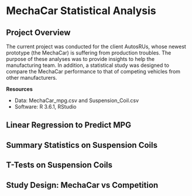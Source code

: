 # MechaCar Statistical Analysis
## Project Overview
The current project was conducted for the client AutosRUs, whose newest prototype (the MechaCar) is suffering from production troubles. The purpose of these analyses was to provide insights to help the manufacturing team. In addition, a statistical study was designed to compare the MechaCar performance to that of competing vehicles from other manufacturers. 

**Resources**
- Data: MechaCar_mpg.csv and Suspension_Coil.csv
- Software: R 3.6.1, RStudio

## Linear Regression to Predict MPG


## Summary Statistics on Suspension Coils


## T-Tests on Suspension Coils


## Study Design: MechaCar vs Competition
